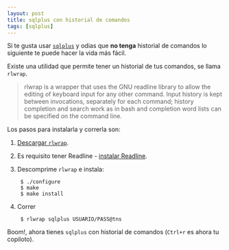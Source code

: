 ```yaml
---
layout: post
title: sqlplus con historial de comandos
tags: [sqlplus]
---
```

Si te gusta usar [`sqlplus`][1] y odias que **no tenga** historial de comandos lo siguiente te puede hacer la vida más fácil.

Existe una utilidad que permite tener un historial de tus comandos, se llama `rlwrap`. 

> rlwrap is a wrapper that uses the GNU readline library to allow the editing of
> keyboard input for any other command. Input history is kept between
> invocations, separately for each command; history completion and search work
> as in bash and completion word lists can be specified on the command line.

Los pasos para instalarla y correrla son:

1. [Descargar `rlwrap`](http://utopia.knoware.nl/~hlub/uck/rlwrap/#rlwrap).
2. Es requisito tener Readline - [instalar Readline](http://cnswww.cns.cwru.edu/php/chet/readline/rltop.html).
3. Descomprime `rlwrap` e instala:
	
		$ ./configure
		$ make
		$ make install
	
5. Correr 

    	$ rlwrap sqlplus USUARIO/PASS@tns
    	
Boom!, ahora tienes `sqlplus` con historial de comandos (`Ctrl+r` es ahora tu copiloto).

[1]:http://en.wikipedia.org/wiki/SQL*Plus
